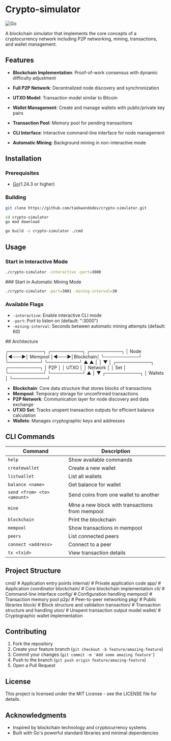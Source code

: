 # Crypto-simulator

<img alt="Go" src="https://img.shields.io/badge/Go-1.24.3+-00ADD8?logo=go">

A blockchain simulator that implements the core concepts of a cryptocurrency network including P2P networking, mining, transactions, and wallet management.

## Features

- **Blockchain Implementation**: Proof-of-work consensus with dynamic difficulty adjustment

- **Full P2P Network**: Decentralized node discovery and synchronization

- **UTXO Model**: Transaction model similar to Bitcoin

- **Wallet Management**: Create and manage wallets with public/private key pairs

- **Transaction Pool**: Memory pool for pending transactions

- **CLI Interface**: Interactive command-line interface for node management

- **Automatic Mining**: Background mining in non-interactive mode

## Installation

### Prerequisites

- [Go](https://go.dev/doc/install)(1.24.3 or higher)

### Building

```bash
git clone https://github.com/taekwondodev/crypto-simulator.git

cd crypto-simulator
go mod download

go build -o crypto-simulator ./cmd
```

## Usage

### Start in Interactive Mode

```bash
./crypto-simulator -interactive -port=3000
```

### Start in Automatic Mining Mode

```bash
./crypto-simulator -port=3001 -mining-interval=30
```

### Available Flags

- `-interactive`: Enable interactive CLI mode  
- `-port`: Port to listen on (default: ":3000")  
- `-mining-interval`: Seconds between automatic mining attempts (default: 60)


## Architecture

┌───────────┐     ┌──────────┐     ┌──────────┐
│   Node    │◄───►│ Mempool  │◄───►│Blockchain│
└───────────┘     └──────────┘     └──────────┘
      ▲                                 ▲
      │                                 │
      ▼                                 │
┌───────────┐                      ┌──────────┐
│   P2P     │                      │  UTXO    │
│  Network  │                      │   Set    │
└───────────┘                      └──────────┘
      ▲
      │
      ▼
┌───────────┐
│  Wallets  │
└───────────┘

- **Blockchain**: Core data structure that stores blocks of transactions
- **Mempool**: Temporary storage for unconfirmed transactions
- **P2P Network**: Communication layer for node discovery and data exchange
- **UTXO Set**: Tracks unspent transaction outputs for efficient balance calculation
- **Wallets**: Manages cryptographic keys and addresses

## CLI Commands

| Command                          | Description                                      |
|----------------------------------|--------------------------------------------------|
| `help`                           | Show available commands                          |
| `createwallet`                   | Create a new wallet                              |
| `listwallet`                     | List all wallets                                 |
| `balance <name>`                 | Get balance for wallet                           |
| `send <from> <to> <amount>`      | Send coins from one wallet to another            |
| `mine`                           | Mine a new block with transactions from mempool  |
| `blockchain`                     | Print the blockchain                             |
| `mempool`                        | Show transactions in mempool                     |
| `peers`                          | List connected peers                             |
| `connect <address>`              | Connect to a peer                                |
| `tx <txid>`                      | View transaction details                         |

## Project Structure

cmd/                  # Application entry points
internal/             # Private application code
  app/                # Application coordinator
  blockchain/         # Core blockchain implementation
  cli/                # Command-line interface
  config/             # Configuration handling
  mempool/            # Transaction memory pool
  p2p/                # Peer-to-peer networking
pkg/                  # Public libraries
  block/              # Block structure and validation
  transaction/        # Transaction structure and handling
  utxo/               # Unspent transaction output model
  wallet/             # Cryptographic wallet implementation

## Contributing

1. Fork the repository
2. Create your feature branch (`git checkout -b feature/amazing-feature`)
3. Commit your changes (`git commit -m 'Add some amazing feature'`)
4. Push to the branch (`git push origin feature/amazing-feature`)
5. Open a Pull Request

## License

This project is licensed under the MIT License - see the LICENSE file for details.

## Acknowledgments

- Inspired by blockchain technology and cryptocurrency systems
- Built with Go's powerful standard libraries and minimal dependencies
